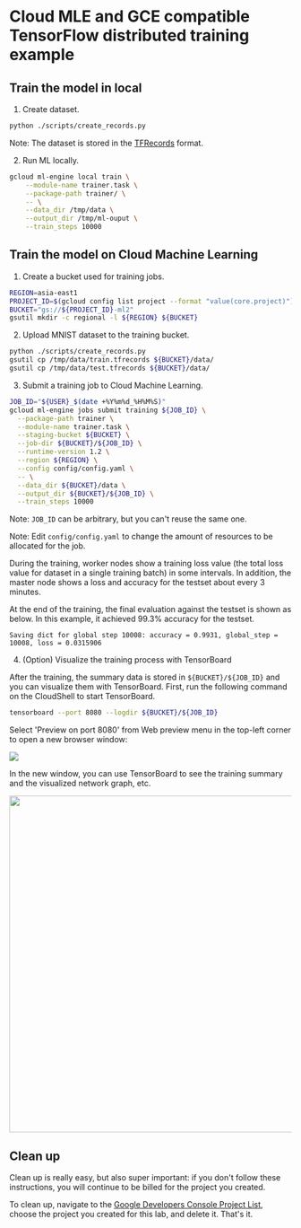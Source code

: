 # Cloud MLE and GCE compatible TensorFlow distributed training example

## Train the model in local

1. Create dataset.

```bash
python ./scripts/create_records.py 
```

Note: The dataset is stored in the [TFRecords][10] format.

[10]: https://www.tensorflow.org/api_guides/python/python_io#tfrecords_format_details


2. Run ML locally.

```bash
gcloud ml-engine local train \
    --module-name trainer.task \
    --package-path trainer/ \
    -- \
    --data_dir /tmp/data \
    --output_dir /tmp/ml-ouput \
    --train_steps 10000
```

## Train the model on Cloud Machine Learning

1. Create a bucket used for training jobs.

```bash
REGION=asia-east1
PROJECT_ID=$(gcloud config list project --format "value(core.project)")
BUCKET="gs://${PROJECT_ID}-ml2"
gsutil mkdir -c regional -l ${REGION} ${BUCKET}
```

2. Upload MNIST dataset to the training bucket.

```bash
python ./scripts/create_records.py 
gsutil cp /tmp/data/train.tfrecords ${BUCKET}/data/
gsutil cp /tmp/data/test.tfrecords ${BUCKET}/data/
```

3. Submit a training job to Cloud Machine Learning.

```bash
JOB_ID="${USER}_$(date +%Y%m%d_%H%M%S)"
gcloud ml-engine jobs submit training ${JOB_ID} \
  --package-path trainer \
  --module-name trainer.task \
  --staging-bucket ${BUCKET} \
  --job-dir ${BUCKET}/${JOB_ID} \
  --runtime-version 1.2 \
  --region ${REGION} \
  --config config/config.yaml \
  -- \
  --data_dir ${BUCKET}/data \
  --output_dir ${BUCKET}/${JOB_ID} \
  --train_steps 10000
```

Note: `JOB_ID` can be arbitrary, but you can't reuse the same one.

Note: Edit `config/config.yaml` to change the amount of resources
to be allocated for the job.

During the training, worker nodes show a training loss value (the total
loss value for dataset in a single training batch) in some intervals.
In addition, the master node shows a loss and accuracy for the testset
about every 3 minutes.

At the end of the training, the final evaluation against the testset is
shown as below. In this example, it achieved 99.3% accuracy for the testset.

```
Saving dict for global step 10008: accuracy = 0.9931, global_step = 10008, loss = 0.0315906
  ```

4. (Option) Visualize the training process with TensorBoard

After the training, the summary data is stored in
`${BUCKET}/${JOB_ID}` and you can visualize them with TensorBoard.
First, run the following command on the CloudShell to start TensorBoard.

```bash
tensorboard --port 8080 --logdir ${BUCKET}/${JOB_ID}
```

Select 'Preview on port 8080' from Web preview menu in the top-left corner
to open a new browser window:

![](docs/img/web-preview.png)

In the new window, you can use TensorBoard to see the training summary and
the visualized network graph, etc.

<img src="docs/img/tensorboard.png" width="600">

## Clean up

Clean up is really easy, but also super important: if you don't follow these
 instructions, you will continue to be billed for the project you created.

To clean up, navigate to the [Google Developers Console Project List][8],
 choose the project you created for this lab, and delete it. That's it.

[8]: https://console.developers.google.com/project
